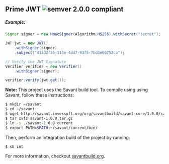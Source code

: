 ## Prime JWT ![semver 2.0.0 compliant](http://img.shields.io/badge/semver-2.0.0-brightgreen.svg?style=flat-square)

##### Example:

```java
Signer signer = new HmacSigner(Algorithm.HS256).withSecret("secret");

JWT jwt = new JWT()
    .withSigner(signer)
    .subject("412d2f35-115e-4dd7-93f5-7bd3e06752ca");

// Verify the JWT Signature
Verifier verifier = new Verifier()
    .withSigner(signer);

verifier.verify(jwt.get());
```

**Note:** This project uses the Savant build tool. To compile using using Savant, follow these instructions:

```bash
$ mkdir ~/savant
$ cd ~/savant
$ wget http://savant.inversoft.org/org/savantbuild/savant-core/1.0.0/savant-1.0.0.tar.gz
$ tar xvfz savant-1.0.0.tar.gz
$ ln -s ./savant-1.0.0 current
$ export PATH=$PATH:~/savant/current/bin/
```

Then, perform an integration build of the project by running:
```bash
$ sb int
```

For more information, checkout [savantbuild.org](http://savantbuild.org/).
